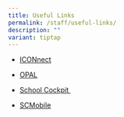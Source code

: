 ```yaml
---
title: Useful Links
permalink: /staff/useful-links/
description: ""
variant: tiptap
---
```

<ul data-tight="true" class="tight">
<li>
<p><a href="https://icon.moe.edu.sg/" rel="noopener" target="_blank">ICONnect</a>
</p>
</li>
<li>
<p><a href="https://opal2.moe.edu.sg/" rel="noopener" target="_blank">OPAL</a>
</p>
</li>
<li>
<p><a href="https://schoolcockpit.moe.gov.sg/" rel="noopener" target="_blank">School Cockpit&nbsp;</a>
</p>
</li>
<li>
<p><a href="https://scmobile.moe.edu.sg/login" rel="noopener noreferrer nofollow" target="_blank">SCMobile</a>
</p>
</li>
</ul>
<p></p>